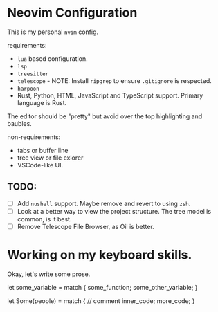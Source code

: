 # Neovim Configuration

This is my personal `nvim` config.

requirements:

- `lua` based configuration.
- `lsp` 
- `treesitter`
- `telescope` - NOTE: Install `ripgrep` to ensure `.gitignore` is respected.
- `harpoon`
- Rust, Python, HTML, JavaScript and TypeScript support. Primary language is Rust.

The editor should be "pretty" but avoid over the top highlighting and baubles.

non-requirements:

- tabs or buffer line
- tree view or file exlorer
- VSCode-like UI.

## TODO:

- [ ] Add `nushell` support. Maybe remove and revert to using `zsh`.
- [ ] Look at a better way to view the project structure. The tree model is common, is it best.
- [ ] Remove Telescope File Browser, as Oil is better.

# Working on my keyboard skills.

Okay, let's write some prose.

let some_variable = match {
some_function;
some_other_variable;
}

let Some(people) = match {
    // comment
    inner_code;
    more_code;
}

